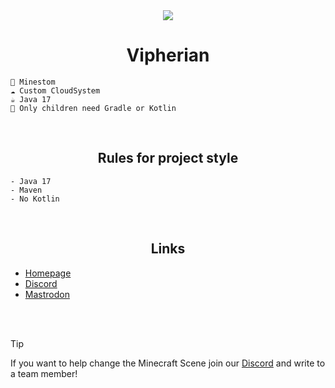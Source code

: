 <!--suppress HtmlDeprecatedAttribute -->
<div align="center">


  <div>
      <img src="https://i.imgur.com/iEXhgwo.png">
      <h1>Vipherian</h1>
  </div>
</div>

```
🚀 Minestom
☁️ Custom CloudSystem
☕ Java 17
🤨 Only children need Gradle or Kotlin
```

<br>

<!--suppress HtmlDeprecatedAttribute -->
<div align="center">
  <div>
      <h2>Rules for project style</h2>
  </div>
</div>

```
- Java 17
- Maven
- No Kotlin
```

<br>

<!--suppress HtmlDeprecatedAttribute -->
<div align="center">
  <div>
      <h2>Links</h2>
  </div>
</div>

- [Homepage](https://vipherian.de)
- [Discord](https://dc.vipherian.de)
- [Mastrodon](https://mastrodon.vipherian.de)

<br>
<br>

> [!TIP]
> If you want to help change the Minecraft Scene join our [Discord](https://dc.vipherian.de) and write to a team member!
